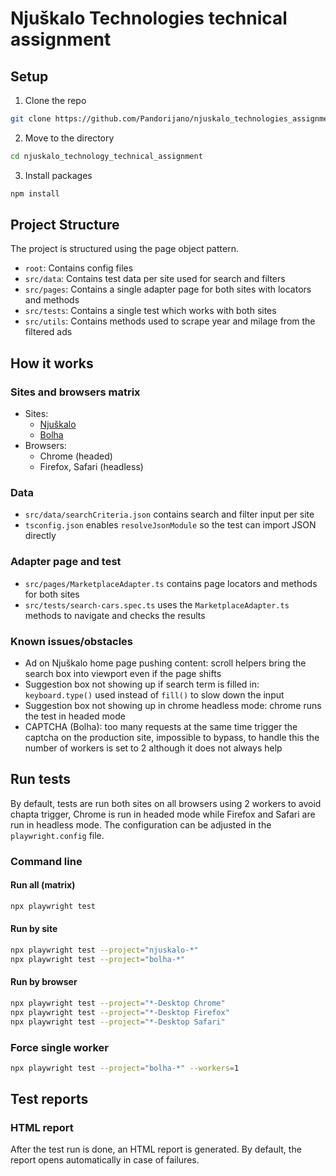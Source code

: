 # Njuškalo Technologies technical assignment

## Setup

1. Clone the repo

```sh
git clone https://github.com/Pandorijano/njuskalo_technologies_assignment.git
```

2. Move to the directory

```sh
cd njuskalo_technology_technical_assignment
```

3. Install packages

```sh
npm install
```

## Project Structure

The project is structured using the page object pattern.

- `root`: Contains config files
- `src/data`: Contains test data per site used for search and filters
- `src/pages`: Contains a single adapter page for both sites with locators and methods
- `src/tests`: Contains a single test which works with both sites
- `src/utils`: Contains methods used to scrape year and milage from the filtered ads 

## How it works

### Sites and browsers matrix 
 - Sites: 
    - [Njuškalo](https://www.njuskalo.hr)
    - [Bolha](https://www.bolha.com)
 - Browsers: 
    - Chrome (headed)
    - Firefox, Safari (headless)

### Data 
 - `src/data/searchCriteria.json` contains search and filter input per site
 - `tsconfig.json` enables `resolveJsonModule` so the test can import JSON directly

 ### Adapter page and test
 - `src/pages/MarketplaceAdapter.ts` contains page locators and methods for both sites
 - `src/tests/search-cars.spec.ts` uses the `MarketplaceAdapter.ts` methods to navigate and checks the results 

 ### Known issues/obstacles
 - Ad on Njuškalo home page pushing content: scroll helpers bring the search box into viewport even if the page shifts
 - Suggestion box not showing up if search term is filled in: `keyboard.type()` used instead of `fill()` to slow down the input
 - Suggestion box not showing up in chrome headless mode: chrome runs the test in headed mode
 - CAPTCHA (Bolha): too many requests at the same time trigger the captcha on the production site, impossible to bypass, to handle this the number of workers is set to 2 although it does not always help

## Run tests

By default, tests are run both sites on all browsers using 2 workers to avoid chapta trigger, Chrome is run in headed mode while Firefox and Safari are run in headless mode.
The configuration can be adjusted in the `playwright.config` file.

### Command line

#### Run all (matrix)

```sh
npx playwright test
```

#### Run by site

```sh
npx playwright test --project="njuskalo-*"
npx playwright test --project="bolha-*"
```

#### Run by browser

```sh
npx playwright test --project="*-Desktop Chrome"
npx playwright test --project="*-Desktop Firefox"
npx playwright test --project="*-Desktop Safari"
```

### Force single worker

```sh
npx playwright test --project="bolha-*" --workers=1
```


## Test reports

### HTML report

After the test run is done, an HTML report is generated.
By default, the report opens automatically in case of failures.
